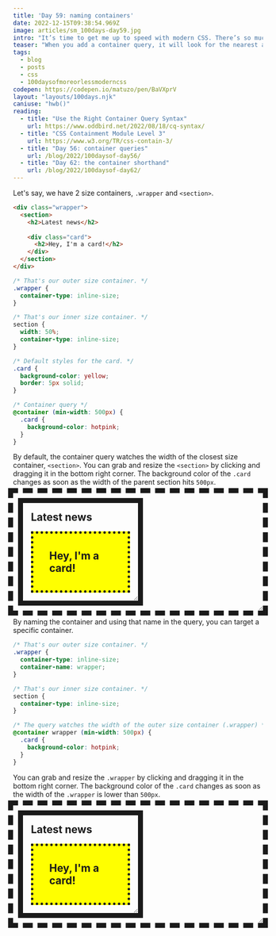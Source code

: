 ```yaml
---
title: 'Day 59: naming containers'
date: 2022-12-15T09:38:54.969Z
image: articles/sm_100days-day59.jpg
intro: "It’s time to get me up to speed with modern CSS. There’s so much new in CSS that I know too little about. To change that I’ve started [#100DaysOfMoreOrLessModernCSS](/blog/2022/100-days-of-more-or-less-modern-css/). Why more or less modern CSS? Because some topics will be about cutting-edge features, while other stuff has been around for quite a while already, but I just have little to no experience with it."
teaser: "When you add a container query, it will look for the nearest ancestor container, by default. If you have multiple nested containers or if you just want to make sure that your query uses the right container, you can name containers and query them specifically."
tags:
  - blog
  - posts
  - css
  - 100daysofmoreorlessmoderncss
codepen: https://codepen.io/matuzo/pen/BaVXprV
layout: "layouts/100days.njk"
caniuse: "hwb()"
reading:
  - title: "Use the Right Container Query Syntax"
    url: https://www.oddbird.net/2022/08/18/cq-syntax/
  - title: "CSS Containment Module Level 3"
    url: https://www.w3.org/TR/css-contain-3/
  - title: "Day 56: container queries"
    url: /blog/2022/100daysof-day56/
  - title: "Day 62: the container shorthand"
    url: /blog/2022/100daysof-day62/
---
```

Let's say, we have 2 size containers, `.wrapper`  and `<section>`.

```html
<div class="wrapper">
  <section>
    <h2>Latest news</h2>
    
    <div class="card">
      <h2>Hey, I'm a card!</h2>
    </div>
  </section>
</div>
```

```css
/* That's our outer size container. */
.wrapper {
  container-type: inline-size;
}

/* That's our inner size container. */
section {
  width: 50%;
  container-type: inline-size;
}

/* Default styles for the card. */
.card {
  background-color: yellow;
  border: 5px solid;
}

/* Container query */
@container (min-width: 500px) {
  .card {
    background-color: hotpink;
  }
}
```

<style>
  [data-sample] .wrapper {
    container-type: inline-size;
    outline: 10px dashed;
    padding: 20px;
        resize: horizontal;
    overflow: auto;
  }

  [data-sample].sample2 .wrapper {
    container-name: wrapper;
  }

  [data-sample] section {
    width: 50%;
    container-type: inline-size;
    outline: 10px solid;
    resize: horizontal;
    overflow: auto;
  }

  [data-sample] .card {
    background-color: yellow;
    border: 5px solid;
    padding: 1rem;
    margin: 1rem;
  }

  [data-sample] h2 {
     margin: 1rem;
  }

  [data-sample] .card h2 {
    background: none;
  }


  @container (min-width: 500px) {
    [data-sample] .card {
      background-color: hotpink;
    }
  }

  @media (min-width: 500px) {
    [data-sample] .card {
      border-style: dotted;
    }
  }


@container wrapper (min-width: 500px) {
  .sample2 .card {
    background-color: hotpink;
  }
}
</style>

By default, the container query watches the width of the closest size container, `<section>`. You can grab and resize the `<section>` by clicking and dragging it in the bottom right corner. The background color of the `.card` changes as soon as the width of the parent section hits `500px`.

<div data-sample="demo">
<div class="wrapper">
<section>
<h2>Latest news</h2>

<div class="card">
<h2>Hey, I'm a card!</h2>
</div>
</section>
</div>
</div>

By naming the container and using that name in the query, you can target a specific container.

```css
/* That's our outer size container. */
.wrapper {
  container-type: inline-size;
  container-name: wrapper;
}

/* That's our inner size container. */
section {
  container-type: inline-size;
}

/* The query watches the width of the outer size container (.wrapper) */
@container wrapper (min-width: 500px) {
  .card {
    background-color: hotpink;
  }
}
```

You can grab and resize the `.wrapper` by clicking and dragging it in the bottom right corner. The background color of the `.card` changes as soon as the width of the `.wrapper` is lower than `500px`.

<div data-sample="demo" class="sample2">
<div class="wrapper">
<section>
<h2>Latest news</h2>

<div class="card">
<h2>Hey, I'm a card!</h2>
</div>
</section>
</div>
</div>